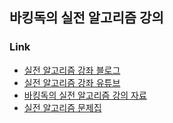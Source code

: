 ## 바킹독의 실전 알고리즘 강의
### Link
- [실전 알고리즘 강좌 블로그](https://blog.encrypted.gg/category/%EA%B0%95%EC%A2%8C/%EC%8B%A4%EC%A0%84%20%EC%95%8C%EA%B3%A0%EB%A6%AC%EC%A6%98)
- [실전 알고리즘 강좌 유튜브](https://www.youtube.com/c/baaarkingdog)
- [바킹독의 실전 알고리즘 강의 자료](https://github.com/encrypted-def/basic-algo-lecture)
- [실전 알고리즘 문제집](https://github.com/encrypted-def/basic-algo-lecture/blob/master/workbook.md)